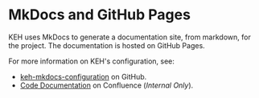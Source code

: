 # MkDocs and GitHub Pages

KEH uses MkDocs to generate a documentation site, from markdown, for the project. The documentation is hosted on GitHub Pages.

For more information on KEH's configuration, see: 

- [keh-mkdocs-configuration](https://github.com/ONS-Innovation/keh-mkdocs-configuration) on GitHub.
- [Code Documentation](https://confluence.ons.gov.uk/pages/viewpage.action?pageId=225098833) on Confluence (*Internal Only*).